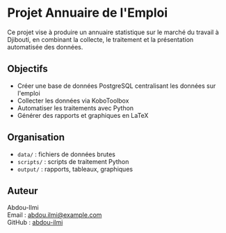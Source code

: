 # Projet Annuaire de l'Emploi

Ce projet vise à produire un annuaire statistique sur le marché du travail à Djibouti, en combinant la collecte, le traitement et la présentation automatisée des données.

## Objectifs

- Créer une base de données PostgreSQL centralisant les données sur l'emploi
- Collecter les données via KoboToolbox
- Automatiser les traitements avec Python
- Générer des rapports et graphiques en LaTeX

## Organisation

- `data/` : fichiers de données brutes
- `scripts/` : scripts de traitement Python
- `output/` : rapports, tableaux, graphiques

## Auteur

Abdou-Ilmi  
Email : abdou.ilmi@example.com  
GitHub : [abdou-ilmi](https://github.com/abdou-ilmi)
